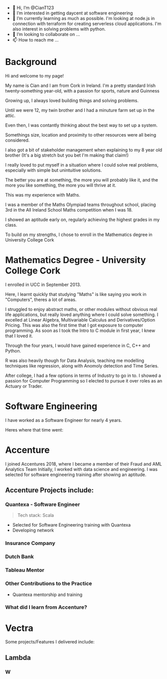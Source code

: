 - 👋 Hi, I’m @CianT123
- 👀 I’m interested in getting daycent at software engineering
- 🌱 I’m currently learning as much as possible. I'm looking at node.js in connection with terraform for creating serverless cloud applications. I'm also interest in solving problems with python. 
- 💞️ I’m looking to collaborate on ...
- 📫 How to reach me ...


# Background
Hi and welcome to my page!

My name is Cian and I am from Cork in Ireland.
I'm a pretty standard Irish twenty-something year-old, with a passion for sports, nature and Guinness 

Growing up, I always loved building things and solving problems. 

Until we were 12, my twin brother and I had a minuture farm set up in the attic. 

Even then, I was contantly thinking about the best way to set up a system. 

Somethings size, location and proximity to other resources were all being considered.

I also got a bit of stakeholder management when explaining to my 8 year old brother (It's a big stretch but you bet I'm making that claim!)

I really loved to put myself in a situation where I could solve real problems, especially with simple but unintuitive solutions. 


The better you are at something, the more you will probably like it, and the more you like something, the more you will thrive at it. 

This was my experience with Maths. 

I was a member of the Maths Olympiad teams throughout school, placing 3rd in the All Ireland School Maths competition when I was 18.

I showed an aptitude early on, regularly achieving the highest grades in my class. 


To build on my strengths, I chose to enroll in the Mathematics degree in University College Cork


# Mathematics Degree - University College Cork
I enrolled in UCC in September 2013. 

Here, I learnt quickly that studying "Maths" is like saying you work in "Computers", theres a lot of areas. 

I struggled to enjoy abstract maths, or other modules without obvious real life applications, but really loved anything where I could solve something. 
I excelled at Linear Algebra, Multivariable Calculus and Derivatives/Option Pricing. This was also the first time that I got exposure to computer programming. As soon as I took the Intro to C module in first year, I knew that I loved it. 

Through the four years, I would have gained experience in C, C++ and Python. 

R was also heavily though for Data Analysis, teaching me modelling techniques like regression, along with Anomoly detection and Time Series. 

After college, I had a few options in terms of Industry to go in to. I showed a passion for Computer Programming so I elected to pursue it over roles as an Actuary or Trader. 

# Software Engineering

I have worked as a Software Engineer for nearly 4 years. 

Heres where that time went: 
# Accenture
I joined Accentures 2018, where I became a member of their Fraud and AML Analytics Team
Initially, I worked with data science and engineering. 
I was selected for software engineering training after showing an aptitude. 

## Accenture Projects include: 
### Quantexa - Software Engineer
> Tech stack:
> Scala 

- Selected for Software Engineering training with Quantexa
- Developing network

### Insurance Company

### Dutch Bank

### Tableau Mentor

### Other Contributions to the Practice
- Quantexa mentorship and training

### What did I learn from Accenture?

# Vectra
Some projects/Features I delivered include:

## Lambda



### W




<!---
CianT123/CianT123 is a ✨ special ✨ repository because its `README.md` (this file) appears on your GitHub profile.
You can click the Preview link to take a look at your changes.
--->
